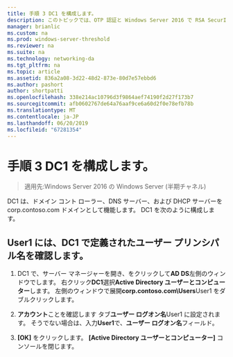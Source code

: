 ```yaml
---
title: 手順 3 DC1 を構成します。
description: このトピックでは、OTP 認証と Windows Server 2016 で RSA SecurID を使用した DirectAccess のデモンストレーションのテスト ラボ ガイドの一部
manager: brianlic
ms.custom: na
ms.prod: windows-server-threshold
ms.reviewer: na
ms.suite: na
ms.technology: networking-da
ms.tgt_pltfrm: na
ms.topic: article
ms.assetid: 836a2a08-3d22-48d2-873e-80d7e57ebbd6
ms.author: pashort
author: shortpatti
ms.openlocfilehash: 338e214ac10796d3f9864aef74190f2d27f173b7
ms.sourcegitcommit: afb0602767de64a76aaf9ce6a60d2f0e78efb78b
ms.translationtype: MT
ms.contentlocale: ja-JP
ms.lasthandoff: 06/20/2019
ms.locfileid: "67281354"
---
```

# <a name="step-3-configure-dc1"></a>手順 3 DC1 を構成します。

>適用先:Windows Server 2016 の Windows Server (半期チャネル)

DC1 は、ドメイン コント ローラー、DNS サーバー、および DHCP サーバーを corp.contoso.com ドメインとして機能します。 DC1 を次のように構成します。  
  
## <a name="verify-user1-has-a-user-principal-name-defined-on-dc1"></a>User1 には、DC1 で定義されたユーザー プリンシパル名を確認します。  
  
1.  DC1 で、サーバー マネージャーを開き、をクリックして**AD DS**左側のウィンドウでします。 右クリック**DC1**選択**Active Directory ユーザーとコンピューター**します。 左側のウィンドウで展開**corp.contoso.com\Users**User1 をダブルクリックします。  
  
2.  **アカウント**ことを確認します タブ**ユーザー ログオン名**User1 に設定されます。 そうでない場合は、入力**User1**で、**ユーザー ログオン名**フィールド。  
  
3.  **[OK]** をクリックします。 **[Active Directory ユーザーとコンピューター]** コンソールを閉じます。  
  


